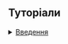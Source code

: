 <!--
## Концепції

<details>
  <summary><a href="./concept/RoutineInput.md#Масив-аргументів">
    Масив аргументів
  </a></summary>
    Це сукупність параметрів рутини, котрі сформовано в псевдомасив <code>arguments</code>.
</details>
-->


## Туторіали

<details>
  <summary><a href="./tutorial/VectorOperations.md">
    Введення
  </a></summary>
    Здійснення математичних операцій над векторами та обгортками до векторів.
</details>
